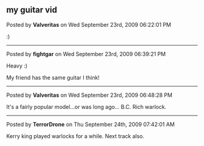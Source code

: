## my guitar vid
Posted by **Valveritas** on Wed September 23rd, 2009 06:22:01 PM

:)

--------------------------------------------------------------------------------

Posted by **fightgar** on Wed September 23rd, 2009 06:39:21 PM

Heavy :)

My friend has the same guitar I think!

--------------------------------------------------------------------------------

Posted by **Valveritas** on Wed September 23rd, 2009 06:48:28 PM

It's a fairly popular model...or was long ago... B.C. Rich warlock.

--------------------------------------------------------------------------------

Posted by **TerrorDrone** on Thu September 24th, 2009 07:42:01 AM

Kerry king played warlocks for a while. Next track also.

